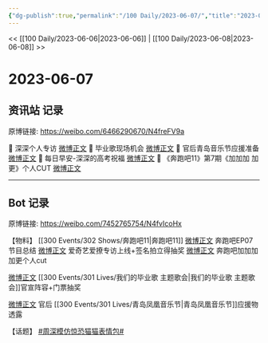 ```yaml
---
{"dg-publish":true,"permalink":"/100 Daily/2023-06-07/","title":"2023-06-07","created":"2023-06-08T13:15:59.336+08:00","updated":"2023-06-14T19:50:45.082+08:00"}
---
```



<< [[100 Daily/2023-06-06\|2023-06-06]] | [[100 Daily/2023-06-08\|2023-06-08]] >>

# 2023-06-07

## 资讯站 记录

原博链接: https://weibo.com/6466290670/N4freFV9a

💫 深深个人专访 [微博正文](https://weibo.com/6466290670/4909984817611665)
💫 毕业歌现场机会 [微博正文](https://weibo.com/6466290670/4910058099968053)
💫 官后青岛音乐节应援准备 [微博正文](https://weibo.com/6466290670/4910107395884837)
💫 每日早安-深深的高考祝福 [微博正文](https://weibo.com/6466290670/4909925384326805)
💫 《奔跑吧11》第7期《加加加 加更》个人CUT [微博正文](https://weibo.com/6466290670/4910090505688480)

---
## Bot 记录

原博链接: https://weibo.com/7452765754/N4fvIcoHx

【物料】
[[300 Events/302 Shows/奔跑吧11\|奔跑吧11]]
[微博正文](http://weibo.com/5242381821/N4br9rakt) 奔跑吧EP07节目总结
[微博正文](http://weibo.com/1731986465/N4brepgig) 爱奇艺爱撩专访上线+签名拍立得抽奖
[微博正文](http://weibo.com/6466290670/N4ev0nRPG) 奔跑吧加加加加更个人cut

[微博正文](http://weibo.com/1680484845/N4dB7n2bt) [[300 Events/301 Lives/我们的毕业歌 主题歌会\|我们的毕业歌 主题歌会]]官宣阵容+门票抽奖

[微博正文](http://weibo.com/5248300719/N4eOHEXU4) 官后 [[300 Events/301 Lives/青岛凤凰音乐节\|青岛凤凰音乐节]]应援物透露

【话题】
[#周深模仿惊恐猫猫表情包#](https://s.weibo.com/weibo?q=%23%E5%91%A8%E6%B7%B1%E6%A8%A1%E4%BB%BF%E6%83%8A%E6%81%90%E7%8C%AB%E7%8C%AB%E8%A1%A8%E6%83%85%E5%8C%85%23)
